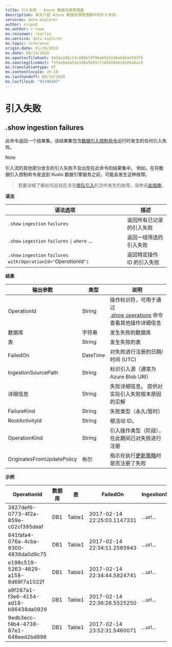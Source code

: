 ```yaml
---
title: 引入失败 - Azure 数据资源管理器
description: 本文介绍 Azure 数据资源管理器中的引入失败。
services: data-explorer
author: orspod
ms.author: v-tawe
ms.reviewer: rkarlin
ms.service: data-explorer
ms.topic: reference
origin.date: 01/20/2019
ms.date: 09/24/2020
ms.openlocfilehash: 643da246c14c486b7df98a65b3246e54b3e593f8
ms.sourcegitcommit: f3fee8e6a52e3d8a5bd3cf240410ddc8c09abac9
ms.translationtype: HT
ms.contentlocale: zh-CN
ms.lasthandoff: 09/24/2020
ms.locfileid: "91146347"
---
```

# <a name="ingestion-failures"></a>引入失败

## <a name="show-ingestion-failures"></a>.show ingestion failures


此命令返回一个结果集，该结果集包含[数据引入控制命令](../../ingest-data-overview.md#kusto-query-language-ingest-control-commands)运行时发生的任何引入失败。


> [!NOTE]
> 引入流的其他部分发生的引入失败不会出现在此命令的结果集中。 例如，在将数据引入控制命令发送到 Kusto 数据引擎服务之前，可能会发生这种故障。

> 若要详细了解如何监视在涉及[排队引入](../api/netfx/about-kusto-ingest.md#queued-ingestion)的流中发生的故障，请参阅[此指南](../api/netfx/kusto-ingest-client-status.md)。

**语法**

|语法选项|描述|
|---|---| 
|`.show` `ingestion` `failures`                                       |返回所有已记录的引入失败  
|`.show` `ingestion` `failures` <code>&#124;</code> `where` ...       |返回一组筛选的引入失败
|`.show` `ingestion` `failures` `with(OperationId="`*OperationId*`")` |返回特定操作 ID 的引入失败

**结果**
 
|输出参数           |类型     |说明                                                                              |
|---------------------------|---------|-----------------------------------------------------------------------------------------|
|OperationId                |String   |操作标识符，可用于通过 <br> [.show operations](operations.md) 命令查看其他操作详细信息 </br> 
|数据库                   |字符串   |发生失败的数据库
|表                      |String   |发生失败的表
|FailedOn                   |DateTime |对失败进行注册的日期/时间 (UTC) 
|IngestionSourcePath        |String   |标识引入源（通常为 Azure Blob URI） 
|详细信息                    |String   |失败详细信息。 提供对实际引入失败根本原因的见解
|FailureKind                |String   |失败类型（永久/暂时）
|RootActivityId             |String   |根活动 ID。
|OperationKind              |String   |引入操作类型（阶段），在此期间已对失败进行注册
|OriginatesFromUpdatePolicy |布尔 | 指示在执行[更新策略](update-policy.md)时是否注册了失败
 
**示例**
 
|OperationId |数据库 |表 |FailedOn |IngestionSourcePath |详细信息 |FailureKind |RootActivityId |OperationKind |OriginatesFromUpdatePolicy
|--|--|--|--|--|--|--|--|--|--
|3827def6-0773-4f2a-859e-c02cf395deaf |DB1 |Table1 |2017-02-14 22:25:03.1147331 |...url... |ID 为“*****.csv”的流出现 CSV 格式错误* |永久性 |3c883942-e446-4999-9b00-d4c664f06ef6 |DataIngestPull | 0
|841fafa4-076a-4cba-9300-4836da0d9c75 |DB1 |Table1 |2017-02-14 22:34:11.2565943 |...url... |ID 为“*****.csv”的流出现 CSV 格式错误* |永久性 |48571bdb-b714-4f32-8ddc-4001838a956c |DataIngestPull | 0
|e198c519-5263-4629-a158-8d68f7a1022f |DB1 |Table1 |2017-02-14 22:34:44.5824741 |...url... |ID 为“*****.csv”的流出现 CSV 格式错误* |永久性 |5e31ab3c-e2c7-489a-827e-e89d2d691ec4 |DataIngestPull | 0
|a9f287a1-f3e6-4154-ad18-b86438da0929 |DB1 |Table1 |2017-02-14 22:36:26.5525250 |...url... |发生了未知错误：引发了“System.Exception”类型的异常 |暂时性 |9b7bb017-471e-48f6-9c96-d16fcf938d2a |DataIngestPull | 0
|9edb3ecc-f4b4-4738-87e1-648eed2bd998 |DB1 |Table1 |2017-02-14 23:52:31.5460071 |...url... |下载 blob 失败：客户端无法在指定的超时时间内完成操作 |永久性 |21fa0dd6-cd7d-4493-b6f7-78916ce0d617 |DataIngestPull | 0
